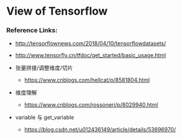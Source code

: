 # View of Tensorflow

### Reference Links:
+ http://tensorflownews.com/2018/04/10/tensorflowdatasets/
+ http://www.tensorfly.cn/tfdoc/get_started/basic_usage.html
+ 张量拼接/调整维度/切片
	+ https://www.cnblogs.com/hellcat/p/8581804.html
+ 维度理解
	+ https://www.cnblogs.com/rossoneri/p/8029940.html

+ variable 与 get_variable
	+ https://blog.csdn.net/u012436149/article/details/53696970/